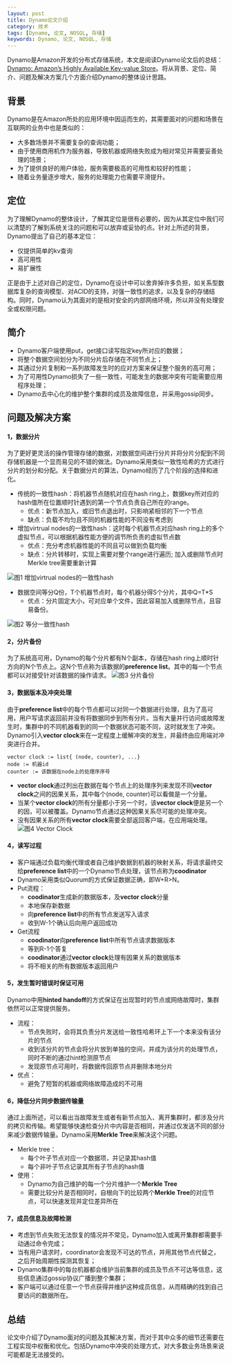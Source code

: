 ```yaml
---
layout: post
title: Dynamo论文介绍
category: 技术
tags: [Dynamo, 论文, NOSQL, 存储]
keywords: Dynamo, 论文, NOSQL, 存储
---
```



Dynamo是Amazon开发的分布式存储系统，本文是阅读Dynamo论文后的总结：[Dynamo: Amazon’s Highly Available Key-value Store](http://www.allthingsdistributed.com/files/amazon-dynamo-sosp2007.pdf)。将从背景、定位、简介、问题及解决方案几个方面介绍Dynamo的整体设计思路。


## **背景**
Dynamo是在Amazon所处的应用环境中因运而生的，其需要面对的问题和场景在互联网的业务中也是类似的：

- 大多数场景并不需要复杂的查询功能；
- 由于使用商用机作为服务器，导致机器或网络失败成为相对常见并需要妥善处理的场景；
- 为了提供良好的用户体验，服务需要极高的可用性和较好的性能；
- 随着业务量逐步增大，服务的处理能力也需要平滑提升。

## **定位**

为了理解Dynamo的整体设计，了解其定位是很有必要的，因为从其定位中我们可以清楚的了解到系统关注的问题和可以放弃或妥协的点。针对上所述的背景，Dynamo提出了自己的基本定位：

- 仅提供简单的kv查询
- 高可用性
- 易扩展性

正是由于上述对自己的定位，Dynamo在设计中可以舍弃掉许多负担，如关系型数据库复杂的查询模型、对ACID的支持，对强一致性的追求，以及复杂的存储结构。同时，Dynamo认为其面对的是相对安全的内部网络环境，所以并没有处理安全或权限问题。


## **简介**

- Dynamo客户端使用put，get接口读写指定key所对应的数据；
- 将整个数据空间划分为不同分片后存储在不同节点上；
- 其通过分片复制和一系列故障发生时的应对方案来保证整个服务的高可用；
- 为了可用性Dynamo损失了一些一致性，可能发生的数据冲突有可能需要应用程序处理；
- Dynamo去中心化的维护整个集群的成员及故障信息，并采用gossip同步。



## **问题及解决方案**

#### **1，数据分片**
为了更好更灵活的操作管理存储的数据，对数据空间进行分片并将分片分配到不同存储机器是一个显而易见的不错的做法。Dynamo采用类似一致性哈希的方式进行分片的划分和分配。关于数据分片的算法，Dynamo经历了几个阶段的选择和进化。

- 传统的一致性hash：将机器节点随机对应在hash ring上，数据key所对应的hash值所在位置顺时针遇到的第一个节点负责自己所在的range。
  - 优点：新节点加入，或旧节点退出时，只影响紧相邻的下一个节点
  - 缺点：负载不均匀且不同的机器性能的不同没有考虑到
- 增加virtrual nodes的一致性hash：这时每个机器节点对应hash ring上的多个虚拟节点，可以根据机器性能方便的调节所负责的虚拟节点数
  - 优点：充分考虑机器性能的不同且可以做到负载均衡
  - 缺点：分片转移时，实现上需要对整个range进行遍历; 加入或删除节点时Merkle tree需要重新计算

![图1 增加virtrual nodes的一致性hash](http://i.imgur.com/D0EXgvk.png?1)

- 数据空间等分Q份，T个机器节点时，每个机器分得S个分片，其中Q=T*S
  - 优点：分片固定大小，可对应单个文件，因此容易加入或删除节点，且容易备份。

![图2 等分一致性hash](https://i.imgur.com/jEH4h05.png)

#### **2，分片备份**
为了系统高可用，Dynamo的每个分片都有N个副本，存储在hash ring上顺时针方向的N个节点上。这N个节点称为该数据的**preference list**。其中的每一个节点都可以对接受针对该数据的操作请求。
![图3 分片备份](http://i.imgur.com/GdSpgFi.png)


#### **3，数据版本及冲突处理**
由于**preference list**中的每个节点都可以对同一个数据进行处理，且为了高可用，用户写请求返回前并没有将数据同步到所有分片。当有大量并行访问或故障发生时，集群中的不同机器看到的同一个数据状态可能不同，这时就发生了冲突。Dynamo引入**vector clock**来在一定程度上缓解冲突的发生，并最终由应用端对冲突进行合并。

``` 
vector clock := list{ (node, counter), ...}
node := 机器id
counter := 该数据在node上的处理序序号
```
- **vector clock**通过列出在数据在每个节点上的处理序列来发现不同**vector clock**之间的因果关系，其中每个(node, counter)可以看做是一个分量。
- 当某个**vector clock**的所有分量都小于另一个时，该**vector clock**便是另一个的因，可以被覆盖。Dynamo节点通过这种因果关系尽可能的处理冲突。
- 没有因果关系的所有**vector clock**需要全部返回客户端，在应用端处理。
  ![图4 Vector Clock](http://i.imgur.com/K7ChFub.png?1)

#### **4，读写过程**

- 客户端通过负载均衡代理或者自己维护数据到机器的映射关系，将请求最终交给**preference list**中的一个Dynamo节点处理，该节点称为**coodinator**
- Dynamo采用类似Quorum的方式保证数据正确，即W+R>N。
- Put流程：
  - **coodinator**生成新的数据版本，及**vector clock**分量
  - 本地保存新数据
  - 向**preference list**中的所有节点发送写入请求
  - 收到W-1个确认后向用户返回成功
- Get流程
  - **coodinator**向**preference list**中所有节点请求数据版本
  - 等到R-1个答复
  - **coodinator**通过**vector clock**处理有因果关系的数据版本
  - 将不相关的所有数据版本返回用户


#### **5，发生暂时错误时保证可用**
Dynamo中用**hinted handoff**的方式保证在出现暂时的节点或网络故障时，集群依然可以正常提供服务。

- 流程：
  - 节点失败时，会将其负责分片发送给一致性哈希环上下一个本来没有该分片的节点
  - 收到该分片的节点会将分片放到单独的空间，并成为该分片的处理节点，同时不断的通过hint检测原节点
  - 发现原节点可用时，将数据传回原节点并删除本地分片
- 优点：
  - 避免了短暂的机器或网络故障造成的不可用

#### **6，降低分片同步数据传输量**
通过上面所述，可以看出当故障发生或者有新节点加入、离开集群时，都涉及分片的拷贝和传输。希望能够快速检查分片中内容是否相同，并通过仅发送不同的部分来减少数据传输量。Dynamo采用**Merkle Tree**来解决这个问题。

- Merkle tree：
  - 每个叶子节点对应一个数据项，并记录其hash值
  - 每个非叶子节点记录其所有子节点的hash值
- 使用：
  - Dynamo为自己维护的每一个分片维护一个**Merkle Tree**
  - 需要比较分片是否相同时，自根向下的比较两个**Merkle Tree**的对应节点，可以快速发现并定位差异所在

#### **7，成员信息及故障检测**

- 考虑到节点失败无法恢复的情况并不常见，Dynamo加入或离开集群都需要手动通过命令完成；
- 当有用户请求时，coordinator会发现不可达的节点，并用其他节点代替之，之后开始周期性探测其恢复；
- Dynamo集群中的每台机器都会维护当前集群的成员及节点不可达等信息，这些信息通过gossip协议广播到整个集群；
- 客户端可以通过任意一个节点获得并维护这种成员信息，从而精确的找到自己要访问的数据所在。


## **总结**

论文中介绍了Dynamo面对的问题及其解决方案，而对于其中众多的细节还需要在工程实现中权衡和优化。包括Dynamo中冲突的处理方式，对大多数业务场景来说可能都是无法接受的。
